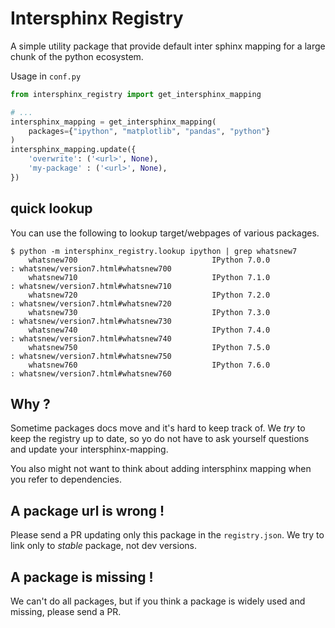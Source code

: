 # Intersphinx Registry

A simple utility package that provide default inter sphinx mapping for a large chunk of the python ecosystem.

Usage in `conf.py`

```python
from intersphinx_registry import get_intersphinx_mapping

# ...
intersphinx_mapping = get_intersphinx_mapping(
    packages={"ipython", "matplotlib", "pandas", "python"}
)
intersphinx_mapping.update({
    'overwrite': ('<url>', None),
    'my-package' : ('<url>', None),
})
```

## quick lookup

You can use the following to lookup target/webpages of various packages.

```
$ python -m intersphinx_registry.lookup ipython | grep whatsnew7
    whatsnew700                              IPython 7.0.0                           : whatsnew/version7.html#whatsnew700
    whatsnew710                              IPython 7.1.0                           : whatsnew/version7.html#whatsnew710
    whatsnew720                              IPython 7.2.0                           : whatsnew/version7.html#whatsnew720
    whatsnew730                              IPython 7.3.0                           : whatsnew/version7.html#whatsnew730
    whatsnew740                              IPython 7.4.0                           : whatsnew/version7.html#whatsnew740
    whatsnew750                              IPython 7.5.0                           : whatsnew/version7.html#whatsnew750
    whatsnew760                              IPython 7.6.0                           : whatsnew/version7.html#whatsnew760
```


## Why ?

Sometime packages docs move and it's hard to keep track of. We _try_ to keep the
registry up to date, so yo do not have to ask yourself questions and update your
intersphinx-mapping.

You also might not want to think about adding intersphinx mapping when you refer
to dependencies.

## A package url is wrong !

Please send a PR updating only this package in the `registry.json`. We try to
link only to _stable_ package, not dev versions.

## A package is missing !

We can't do all packages, but if you think a package is widely used and missing,
please send a PR.
